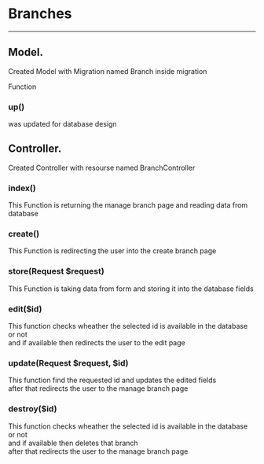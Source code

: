 # Branches

---

## Model.

Created Model with Migration named Branch
inside migration<br>

Function <h3> up() </h3> was updated for database design

## Controller.

Created Controller with resourse named BranchController<br>

<h3>index()</h3>
This Function is returning the manage branch page and reading data from database
<h3>create()</h3>
This Function is redirecting the user into the create branch page
<h3>store(Request $request)</h3>
This Function is taking data from form and storing it into the database fields
<h3>edit($id)</h3>
This function checks wheather the selected id is available in the database or not<br>
and if available then redirects the user to the edit page
<h3>update(Request $request, $id)</h3>
This function find the requested id and updates the edited fields<br>
after that redirects the user to the manage branch page
<h3>destroy($id)</h3>
This function checks wheather the selected id is available in the database or not<br>
and if available then deletes that branch<br>
after that redirects the user to the manage branch page
